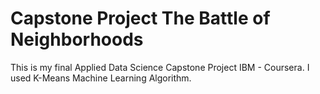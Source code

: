 # Capstone Project The Battle of Neighborhoods
This is my final Applied Data Science Capstone Project IBM - Coursera.
I used K-Means Machine Learning Algorithm.
